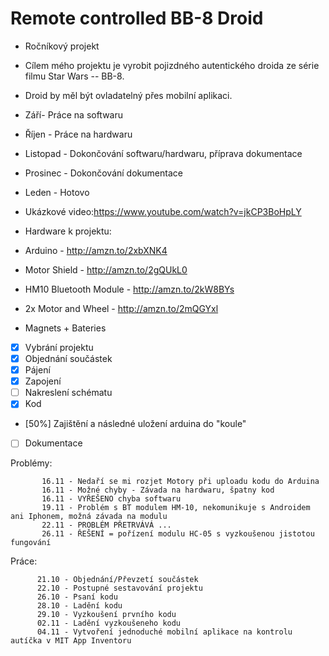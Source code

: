 # Remote controlled BB-8 Droid

- Ročníkový projekt
  
- Cílem mého projektu je vyrobit pojizdného autentického droida ze série filmu Star Wars -- BB-8.  
- Droid by měl být ovladatelný přes mobilní aplikaci.
 

- Září- Práce na softwaru
- Říjen - Práce na hardwaru
- Listopad - Dokončování softwaru/hardwaru, příprava dokumentace
- Prosinec - Dokončování dokumentace
- Leden - Hotovo


- Ukázkové video:https://www.youtube.com/watch?v=jkCP3BoHpLY


- Hardware k projektu:
- Arduino - http://amzn.to/2xbXNK4
- Motor Shield - http://amzn.to/2gQUkL0
- HM10 Bluetooth Module - http://amzn.to/2kW8BYs
- 2x Motor and Wheel - http://amzn.to/2mQGYxl
- Magnets + Bateries


 
 
 
 - [X] Vybrání projektu
 - [X] Objednání součástek
 - [X] Pájení
 - [X] Zapojení 
 - [ ] Nakreslení schématu
 - [X] Kod
 - [50%] Zajištění a následné uložení arduina do "koule"
 - [ ] Dokumentace









Problémy:

           16.11 - Nedaří se mi rozjet Motory při uploadu kodu do Arduina
           16.11 - Možné chyby - Závada na hardwaru, špatny kod                  
           16.11 - VYŘEŠENO chyba softwaru                 
           19.11 - Problém s BT modulem HM-10, nekomunikuje s Androidem ani Iphonem, možná závada na modulu
           22.11 - PROBLÉM PŘETRVÁVÁ ...   
           26.11 - ŘEŠENÍ = pořízení modulu HC-05 s vyzkoušenou jistotou fungování
                 
                 
Práce: 
        
          21.10 - Objednání/Převzetí součástek
          22.10 - Postupné sestavování projektu
          26.10 - Psaní kodu
          28.10 - Ladění kodu 
          29.10 - Vyzkoušení prvního kodu
          02.11 - Ladění vyzkoušeneho kodu
          04.11 - Vytvoření jednoduché mobilní aplikace na kontrolu autíčka v MIT App Inventoru
        
          
           
